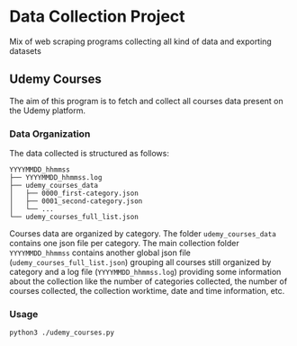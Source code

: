 # Data Collection Project
Mix of web scraping programs collecting all kind of data and exporting datasets

## Udemy Courses
The aim of this program is to fetch and collect all courses data present on the Udemy platform.

### Data Organization
The data collected is structured as follows:
```
YYYYMMDD_hhmmss
├── YYYYMMDD_hhmmss.log
├── udemy_courses_data
│   ├── 0000_first-category.json
│   ├── 0001_second-category.json
│   └── ...
└── udemy_courses_full_list.json
```
Courses data are organized by category. The folder ```udemy_courses_data``` contains one json file per category.
The main collection folder ```YYYYMMDD_hhmmss``` contains another global json file (```udemy_courses_full_list.json```) grouping all courses still organized by category and a log file (```YYYYMMDD_hhmmss.log```) providing some information about the collection like the number of categories collected, the number of courses collected, the collection worktime, date and time information, etc.

### Usage
```
python3 ./udemy_courses.py
```
